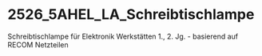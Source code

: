 # 2526_5AHEL_LA_Schreibtischlampe
Schreibtischlampe für Elektronik Werkstätten 1., 2. Jg. - basierend auf RECOM Netzteilen


